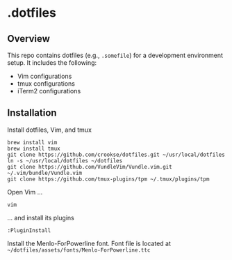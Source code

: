 # .dotfiles

## Overview

This repo contains dotfiles (e.g., `.somefile`) for a development environment setup. It includes the following:

* Vim configurations
* tmux configurations
* iTerm2 configurations

## Installation

Install dotfiles, Vim, and tmux

```
brew install vim
brew install tmux
git clone https://github.com/crookse/dotfiles.git ~/usr/local/dotfiles
ln -s ~/usr/local/dotfiles ~/dotfiles
git clone https://github.com/VundleVim/Vundle.vim.git ~/.vim/bundle/Vundle.vim
git clone https://github.com/tmux-plugins/tpm ~/.tmux/plugins/tpm
```

Open Vim ...

```
vim
```

... and install its plugins

```
:PluginInstall
```

Install the Menlo-ForPowerline font. Font file is located at `~/dotfiles/assets/fonts/Menlo-ForPowerline.ttc`
